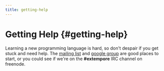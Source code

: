 ```yaml
---
title: getting-help
---
```


Getting Help {#getting-help}
============

Learning a new programming language is hard, so don't despair if you get
stuck and need help. The [mailing
list](mailto:extemporelang@googlegroups.com) and [google
group](https://groups.google.com/group/extemporelang) are good places to
start, or you could see if we're on the **\#extempore** IRC channel on
freenode.
